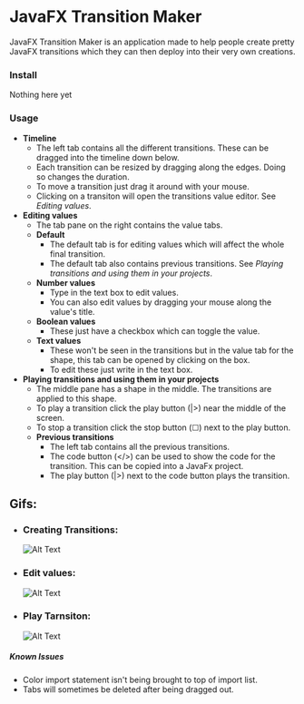 # JavaFX Transition Maker

JavaFX Transition Maker is an application made to help people create pretty JavaFX transitions which they can then deploy into their very own creations.

### Install
Nothing here yet

### Usage
* **Timeline**
    * The left tab contains all the different transitions. These can be dragged into the timeline down below.
    * Each transition can be resized by dragging along the edges. Doing so changes the duration.
    * To move a transition just drag it around with your mouse.
    * Clicking on a transiton will open the transitions value editor. See *Editing values*.
* **Editing values**
    * The tab pane on the right contains the value tabs.
    * **Default**
        * The default tab is for editing values which will affect the whole final transition.
        * The default tab also contains previous transitions. See *Playing transitions and using them in your projects*.
    * **Number values**
        * Type in the text box to edit values.
        * You can also edit values by dragging your mouse along the value's title.
    * **Boolean values**
        * These just have a checkbox which can toggle the value.
    * **Text values**
        * These won't be seen in the transitions but in the value tab for the shape, this tab can be opened by clicking on the box.
        * To edit these just write in the text box.
* **Playing transitions and using them in your projects**
    * The middle pane has a shape in the middle. The transitions are applied to this shape.
    * To play a transition click the play button (|>) near the middle of the screen.
    * To stop a transition click the stop button (☐) next to the play button.
    * **Previous transitions**
        * The left tab contains all the previous transitions.
        * The code button (</>) can be used to show the code for the transition. This can be copied into a JavaFx project.
        * The play button (|>) next to the code button plays the transition.

## Gifs:

* ### Creating Transitions:
    ![Alt Text](https://media1.giphy.com/media/WUh01ErI6vtMITQ8Ng/giphy.gif)

* ### Edit values:
    ![Alt Text](https://media2.giphy.com/media/dZ9ASwmgEus01kIZV1/giphy.gif)

* ### Play Tarnsiton:
    ![Alt Text](https://media0.giphy.com/media/Pmk130VMFvHTtcrHan/giphy.gif)

##### Known Issues
* Color import statement isn't being brought to top of import list.
* Tabs will sometimes be deleted after being dragged out.

